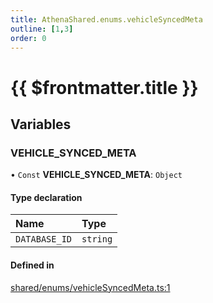 ```yaml
---
title: AthenaShared.enums.vehicleSyncedMeta
outline: [1,3]
order: 0
---
```


# {{ $frontmatter.title }}


## Variables

### VEHICLE\_SYNCED\_META

• `Const` **VEHICLE\_SYNCED\_META**: `Object`

#### Type declaration

| Name | Type |
| :------ | :------ |
| `DATABASE_ID` | `string` |

#### Defined in

[shared/enums/vehicleSyncedMeta.ts:1](https://github.com/Stuyk/altv-athena/blob/6375486/src/core/shared/enums/vehicleSyncedMeta.ts#L1)

